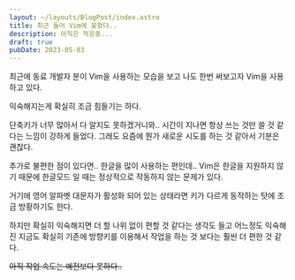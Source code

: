 ```yaml
---
layout: ~/layouts/BlogPost/index.astro
title: 최근 들어 Vim에 꽂혔다..
description: 아직은 적응중...
draft: true
pubDate: 2023-05-03
---
```


최근에 동료 개발자 분이 Vim을 사용하는 모습을 보고 나도 한번 써보고자 Vim을 사용하고 있다.

익숙해지는게 확실히 조금 힘들기는 하다.

단축키가 너무 많아서 다 알지도 못하겠거니와.. 시간이 지나면 항상 쓰는 것만 쓸 것 같다는 느낌이 강하게 들었다.
그래도 요즘에 뭔가 새로운 시도를 하는 것 같아서 기분은 괜찮다.

추가로 불편한 점이 있다면.. 한글을 많이 사용하는 편인데.. Vim은 한글을 지원하지 않기 때문에 한글모드 일 때는 정상적으로 작동하지 않는 문제가 있다.

거기에 영어 알파벳 대문자가 활성화 되어 있는 상태라면 키가 다르게 동작하는 탓에 조금 방황하기도 한다.

하지만 확실히 익숙해지면 더 할 나위 없이 편할 것 같다는 생각도 들고 어느정도 익숙해진 지금도 확실히 기존에 방향키를 이용해서 작업을 하는 것 보다는 훨씬 더 편한 것 같다.

~~아직 작업 속도는 예전보다 못하다..~~